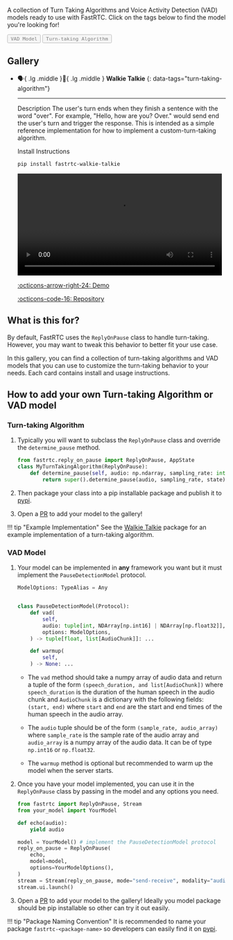 <style>
.tag-button {
    cursor: pointer;
    opacity: 0.5;
    transition: opacity 0.2s ease;
}

.tag-button > code {
    color: var(--supernova);
}

.tag-button.active {
    opacity: 1;
}
</style>

A collection of Turn Taking Algorithms and Voice Activity Detection (VAD) models ready to use with FastRTC. Click on the tags below to find the model you're looking for!

<div class="tag-buttons">
  <button class="tag-button" data-tag="vad-models"><code>VAD Model</code></button>
  <button class="tag-button" data-tag="turn-taking-algorithm"><code>Turn-taking Algorithm</code></button>
</div>

<script>
function filterCards() {
    const activeButtons = document.querySelectorAll('.tag-button.active');
    const selectedTags = Array.from(activeButtons).map(button => button.getAttribute('data-tag'));
    const cards = document.querySelectorAll('.grid.cards > ul > li > p[data-tags]');
    
    cards.forEach(card => {
        const cardTags = card.getAttribute('data-tags').split(',');
        const shouldShow = selectedTags.length === 0 || selectedTags.some(tag => cardTags.includes(tag));
        card.parentElement.style.display = shouldShow ? 'block' : 'none';
    });
}
document.querySelectorAll('.tag-button').forEach(button => {
    button.addEventListener('click', () => {
        button.classList.toggle('active');
        filterCards();
    });
});
</script>

## Gallery

<div class="grid cards" markdown>

-   :speaking_head:{ .lg .middle }:eyes:{ .lg .middle } __Walkie Talkie__
{: data-tags="turn-taking-algorithm"}

    ---

    Description
    The user's turn ends when they finish a sentence with the word "over".
    For example, "Hello, how are you? Over." would send end the user's turn and trigger the response.
    This is intended as a simple reference implementation for how to implement a custom-turn-taking algorithm.

    Install Instructions
    ```bash
    pip install fastrtc-walkie-talkie
    ``` 

    <video width=98% src="https://github.com/user-attachments/assets/d94c1b91-5430-48b0-801d-15e17bdad2a0" controls style="text-align: center"></video>

    [:octicons-arrow-right-24: Demo](https://github.com/freddyaboulton/fastrtc-walkie-talkie/blob/main/scratch.py)
    
    [:octicons-code-16: Repository](https://github.com/freddyaboulton/fastrtc-walkie-talkie/blob/main/src/fastrtc_walkie_talkie/__init__.py)

</div>

## What is this for?

By default, FastRTC uses the `ReplyOnPause` class to handle turn-taking. However, you may want to tweak this behavior to better fit your use case.

In this gallery, you can find a collection of turn-taking algorithms and VAD models that you can use to customize the turn-taking behavior to your needs. Each card contains install and usage instructions.

## How to add your own Turn-taking Algorithm or VAD model

### Turn-taking Algorithm

1. Typically you will want to subclass the `ReplyOnPause` class and override the `determine_pause` method.

    ```python
    from fastrtc.reply_on_pause import ReplyOnPause, AppState
    class MyTurnTakingAlgorithm(ReplyOnPause):
        def determine_pause(self, audio: np.ndarray, sampling_rate: int, state: AppState) -> bool:
            return super().determine_pause(audio, sampling_rate, state)
    ```

2. Then package your class into a pip installable package and publish it to [pypi](https://pypi.org/).

3. Open a [PR](https://github.com/freddyaboulton/fastrtc-walkie-talkie/blob/main/src/fastrtc_walkie_talkie/__init__.py) to add your model to the gallery!

!!! tip "Example Implementation"
    See the [Walkie Talkie](https://github.com/freddyaboulton/fastrtc-walkie-talkie/) package for an example implementation of a turn-taking algorithm.

### VAD Model

1. Your model can be implemented in **any** framework you want but it must implement the `PauseDetectionModel` protocol.
    ```python
    ModelOptions: TypeAlias = Any


    class PauseDetectionModel(Protocol):
        def vad(
            self,
            audio: tuple[int, NDArray[np.int16] | NDArray[np.float32]],
            options: ModelOptions,
        ) -> tuple[float, list[AudioChunk]]: ...

        def warmup(
            self,
        ) -> None: ...
    ```

    * The `vad` method should take a numpy array of audio data and return a tuple of the form `(speech_duration, and list[AudioChunk])` where `speech_duration` is the duration of the human speech in the audio chunk and `AudioChunk` is a dictionary with the following fields: `(start, end)` where `start` and `end` are the start and end times of the human speech in the audio array.

    * The `audio` tuple should be of the form `(sample_rate, audio_array)` where `sample_rate` is the sample rate of the audio array and `audio_array` is a numpy array of the audio data. It can be of type `np.int16` or `np.float32`.

    * The `warmup` method is optional but recommended to warm up the model when the server starts.

2. Once you have your model implemented, you can use it in the `ReplyOnPause` class by passing in the model and any options you need.

    ```python
    from fastrtc import ReplyOnPause, Stream
    from your_model import YourModel

    def echo(audio):
        yield audio

    model = YourModel() # implement the PauseDetectionModel protocol
    reply_on_pause = ReplyOnPause(
        echo,
        model=model,
        options=YourModelOptions(),
    )
    stream = Stream(reply_on_pause, mode="send-receive", modality="audio")
    stream.ui.launch()
    ```

3. Open a [PR](https://github.com/freddyaboulton/fastrtc/edit/main/docs/turn_taking_gallery.md) to add your model to the gallery! Ideally you model package should be pip installable so other can try it out easily.

!!! tip "Package Naming Convention"
    It is recommended to name your package `fastrtc-<package-name>` so developers can easily find it on [pypi](https://pypi.org/search/?q=fastrtc-).
